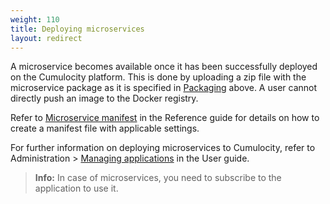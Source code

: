 ```yaml
---
weight: 110
title: Deploying microservices
layout: redirect
---
```


A microservice becomes available once it has been successfully deployed on the Cumulocity platform. This is done by uploading a zip file with the microservice package as it is specified in [Packaging](#packaging) above. A user cannot directly push an image to the Docker registry.

Refer to [Microservice manifest](/guides/reference/microservice-manifest) in the Reference guide for details on how to create a manifest file with applicable settings.

For further information on deploying microservices to Cumulocity, refer to Administration > [Managing applications](/guides/users-guide/administration#managing-applications) in the User guide.

>**Info:** In case of microservices, you need to subscribe to the application to use it.
